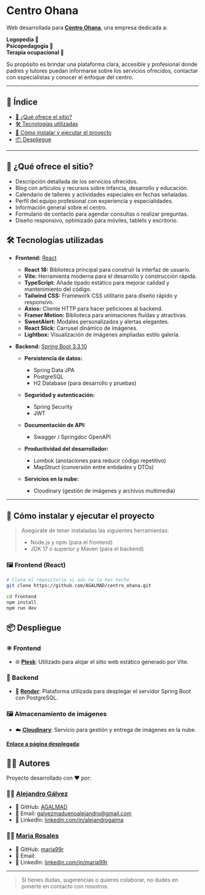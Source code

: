 # Centro Ohana


Web desarrollada para **[Centro Ohana](https://www.instagram.com/centro_ohana_/)**, una empresa dedicada a:  
  
**Logopedia 👄**  
**Psicopedagogía 🧠**  
**Terapia ocupacional 👣**  
  
Su propósito es brindar una plataforma clara, accesible y profesional donde padres y tutores puedan informarse sobre los servicios ofrecidos, contactar con especialistas y conocer el enfoque del centro.

---

## 📑 Índice

- [🧠 ¿Qué ofrece el sitio?](#-qué-ofrece-el-sitio)
- [🛠️ Tecnologías utilizadas](#️-tecnologías-utilizadas)
- [🚀 Cómo instalar y ejecutar el proyecto](#-cómo-instalar-y-ejecutar-el-proyecto)
- [📦 Despliegue](#-despliegue)

---


## 🧠 ¿Qué ofrece el sitio?

- Descripción detallada de los servicios ofrecidos.
- Blog con artículos y recursos sobre infancia, desarrollo y educación.
- Calendario de talleres y actividades especiales en fechas señaladas.
- Perfil del equipo profesional con experiencia y especialidades.
- Información general sobre el centro.
- Formulario de contacto para agendar consultas o realizar preguntas.
- Diseño responsivo, optimizado para móviles, tablets y escritorio.

## 🛠️ Tecnologías utilizadas

- **Frontend:** [React](https://reactjs.org/)
  
  - **React 18:** Biblioteca principal para construir la interfaz de usuario.
  - **Vite:** Herramienta moderna para el desarrollo y construcción rápida.
  - **TypeScript:** Añade tipado estático para mejorar calidad y mantenimiento del código.
  - **Tailwind CSS:** Framework CSS utilitario para diseño rápido y responsivo.
  - **Axios:** Cliente HTTP para hacer peticiones al backend.
  - **Framer Motion:** Biblioteca para animaciones fluidas y atractivas.
  - **SweetAlert:** Modales personalizados y alertas elegantes.
  - **React Slick:** Carrusel dinámico de imágenes.
  - **Lightbox:** Visualización de imágenes ampliadas estilo galería.

- **Backend:** [Spring Boot 3.3.10](https://spring.io/projects/spring-boot)

  - **Persistencia de datos:**
    - Spring Data JPA
    - PostgreSQL
    - H2 Database (para desarrollo y pruebas)

  - **Seguridad y autenticación:**
    - Spring Security
    - JWT

  - **Documentación de API:**
    - Swagger / Springdoc OpenAPI

  - **Productividad del desarrollador:**
    - Lombok (anotaciones para reducir código repetitivo)
    - MapStruct (conversión entre entidades y DTOs)

  - **Servicios en la nube:**
    - Cloudinary (gestión de imágenes y archivos multimedia)

---

## 🚀 Cómo instalar y ejecutar el proyecto

> Asegúrate de tener instaladas las siguientes herramientas:
> - Node.js y npm (para el frontend)
> - JDK 17 o superior y Maven (para el backend)

### 🖼️ Frontend (React)

```bash
# Clona el repositorio si aún no lo has hecho
git clone https://github.com/AGALMAD/centro_ohana.git

cd frontend
npm install
npm run dev
```

## 📦 Despliegue

### ⚛️ Frontend
- 🌐 **[Plesk](https://www.plesk.com/)**: Utilizado para alojar el sitio web estático generado por Vite.

### 🧠 Backend
- 🚀 **[Render](https://render.com/)**: Plataforma utilizada para desplegar el servidor Spring Boot con PostgreSQL.

### 🖼️ Almacenamiento de imágenes
- ☁️ **[Cloudinary](https://cloudinary.com/)**: Servicio para gestión y entrega de imágenes en la nube.

**[Enlace a página desplegada](https://centrohana.com/)**:


## 🙋‍♀️ Autores

Proyecto desarrollado con ❤️ por:

### 👨‍💻 [Alejandro Gálvez](https://github.com/AGALMAD)
- 🐙 GitHub: [AGALMAD](https://github.com/AGALMAD)
- 📧 Email: galvezmaduenoalejandro@gmail.com  
- 💼 LinkedIn: [linkedin.com/in/alejandrogalma](https://www.linkedin.com/in/alejandrogalma/)

### 👩‍💻 [Maria Rosales](https://github.com/maria99r)
- 🐙 GitHub: [maria99r](https://github.com/maria99r)
- 📧 Email:
- 💼 LinkedIn: [linkedin.com/in/maria99r]()

---
> Si tienes dudas, sugerencias o quieres colaborar, no dudes en ponerte en contacto con nosotros.

